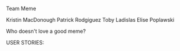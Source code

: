 Team Meme

Kristin MacDonough
Patrick Rodgiguez
Toby Ladislas
Elise Poplawski

Who doesn't love a good meme?

USER STORIES:


